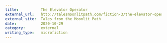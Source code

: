 ```yaml
---
title:          The Elevator Operator
external_url:   http://talesmoonlitpath.com/fiction-3/the-elevator-operator/
external_site:  Tales from the Moonlit Path
date:           2020-10-29
category:       external
writing_type:   microfiction
---
```

